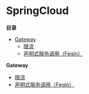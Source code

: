 # SpringCloud 

**目录**
- [Gateway](#网关)
    - [限流](#限流)
    - [声明式服务调用（Fegin）](声明式服务调用（Fegin）)
    
**Gateway**
* [限流](gateway/current-limiting.md)
* [声明式服务调用（Fegin）](fegin/fegin.md)